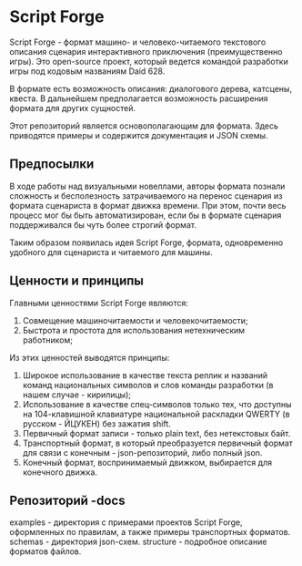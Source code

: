 # Script Forge
Script Forge - формат машино- и человеко-читаемого текстового описания сценария интерактивного приключения (преимущественно игры). Это open-source проект, который ведется командой разработки игры под кодовым названиям Daid 628. 

В формате есть возможность описания: диалогового дерева, катсцены, квеста. В дальнейшем предполагается возможность расширения формата для других сущностей.

Этот репозиторий является основополагающим для формата. Здесь приводятся примеры и содержится документация и JSON схемы.
## Предпосылки
В ходе работы над визуальными новеллами, авторы формата познали сложность и бесполезность затрачиваемого на перенос сценария из формата сценариста в формат движка времени. При этом, почти весь процесс мог бы быть автоматизирован, если бы в формате сценария поддерживался бы чуть более строгий формат.

Таким образом появилась идея Script Forge, формата, одновременно удобного для сценариста и читаемого для машины.
## Ценности и принципы
Главными ценностями Script Forge являются:
1. Совмещение машиночитаемости и человекочитаемости;
1. Быстрота и простота для использования нетехническим работником;

Из этих ценностей выводятся принципы:
1. Широкое использование в качестве текста реплик и названий команд национальных символов и слов команды разработки (в нашем случае - кирилицы);
1. Использование в качестве спец-символов только тех, что доступны на 104-клавишной клавиатуре национальной раскладки QWERTY (в русском - ЙЦУКЕН) без зажатия shift.
1. Первичный формат записи - только plain text, без нетекстовых байт. 
1. Транспортный формат, в который преобразуется первичный формат для связи с конечным - json-репозиторий, либо полный json. 
1. Конечный формат, воспринимаемый движком, выбирается для конечного движка.
## Репозиторий -docs
examples - директория с примерами проектов Script Forge, оформленных по правилам, а также примеры транспортных форматов.
schemas - директория json-схем.
structure - подробное описание форматов файлов.